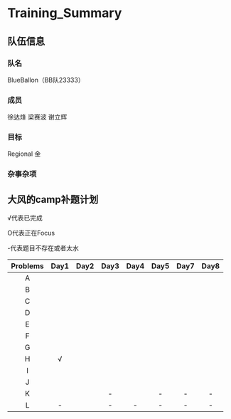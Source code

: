 # Training_Summary

## 队伍信息
### 队名
BlueBallon（BB队23333）
### 成员
徐达烽
梁赛波
谢立辉
### 目标
Regional 金

### 杂事杂项

## 大风的camp补题计划 
√代表已完成

O代表正在Focus

-代表题目不存在或者太水

Problems|Day1|Day2|Day3|Day4|Day5|Day7|Day8   
:------:|:--:|:--:|:--:|:--:|:--:|:--:|:--:
A       |    |    |    |    |    |    |             
B       |    |    |    |    |    |    |             
C       |    |    |    |    |    |    |             
D       |    |    |    |    |    |    |             
E       |    |    |    |    |    |    |             
F       |    |    |    |    |    |    |             
G       |    |    |    |    |    |    |             
H       | √  |    |    |    |    |    |             
I       |    |    |    |    |    |    |             
J       |    |    |    |    |    |    |             
K       |    |    |  - |    | -  | -  | - 
L       | -  |    |  - |  - | -  | -  | -           

    


